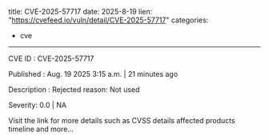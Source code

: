  
title: CVE-2025-57717
date: 2025-8-19
lien: "https://cvefeed.io/vuln/detail/CVE-2025-57717"
categories:
  - cve
---

CVE ID : CVE-2025-57717

Published :  Aug. 19
2025
3:15 a.m. | 21 minutes ago

Description : Rejected reason: Not used

Severity: 0.0 | NA

Visit the link for more details
such as CVSS details
affected products
timeline
and more...
